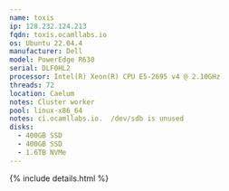 ```yaml
---
name: toxis
ip: 128.232.124.213
fqdn: toxis.ocamllabs.io
os: Ubuntu 22.04.4
manufacturer: Dell
model: PowerEdge R630
serial: DLF0HL2
processor: Intel(R) Xeon(R) CPU E5-2695 v4 @ 2.10GHz
threads: 72
location: Caelum
notes: Cluster worker
pool: linux-x86_64
notes: ci.ocamllabs.io.  /dev/sdb is unused
disks:
  - 400GB SSD
  - 400GB SSD
  - 1.6TB NVMe
---
```

{% include details.html %} 

